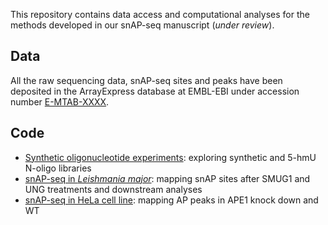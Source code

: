 
This repository contains data access and computational analyses for the methods developed in our snAP-seq manuscript (*under review*).

## Data

All the raw sequencing data, snAP-seq sites and peaks have been deposited in the ArrayExpress database at EMBL-EBI under accession number [E-MTAB-XXXX](https://www.ebi.ac.uk/arrayexpress/experiments/E-MTAB-XXXX).


## Code

- [Synthetic oligonucleotide experiments](oligo.md): exploring synthetic and 5-hmU N-oligo libraries
- [snAP-seq in *Leishmania major*](leishmania.md): mapping snAP sites after SMUG1 and UNG treatments and downstream analyses
- [snAP-seq in HeLa cell line](hela.md): mapping AP peaks in APE1 knock down and WT
